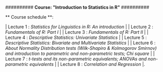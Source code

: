 ########## **Course: "Introduction to Statistics in R"** ##########

** Course schedule **:

| Lecture 1 : *Statistics for Linguistics in R: An introduction* | 
| Lecture 2 : *Fundamentals of R: Part I* |
| Lecture 3 : *Fundamentals of R: Part II* |
| Lecture 4 : *Descriptive Statistics: Univariate Statistics* |
| Lecture 5 : *Descriptive Statistics: Bivariate and Multivariate Statistics* |
| Lecture 6 : *About Normality Distribution tests (Wilk-Shapiro & Kolmogorov Smirnov) and introduction to parametric and non-parametric tests; Chi square* |
| Lecture 7 : *t-tests and its non-parametric equivalents; ANOVAs and non-parametric equivalents* |
| Lecture 8 : *Correlation and Regression* |.
